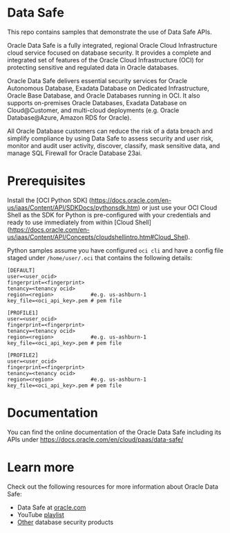 # Data Safe
This repo contains samples that demonstrate the use of Data Safe APIs.


Oracle Data Safe is a fully integrated, regional Oracle Cloud Infrastructure cloud service focused on database security. It provides a complete and integrated set of features of the Oracle Cloud Infrastructure (OCI) for protecting sensitive and regulated data in Oracle databases.

Oracle Data Safe delivers essential security services for Oracle Autonomous Database, Exadata Database on Dedicated Infrastructure, Oracle Base Database, and Oracle Databases running in OCI. It also supports on-premises Oracle Databases, Exadata Database on Cloud@Customer, and multi-cloud deployments (e.g. Oracle Database@Azure, Amazon RDS for Oracle). 

All Oracle Database customers can reduce the risk of a data breach and simplify compliance by using Data Safe to assess security and user risk, monitor and audit user activity, discover, classify, mask sensitive data, and manage SQL Firewall for Oracle Database 23ai.


# Prerequisites
Install the [OCI Python SDK] (https://docs.oracle.com/en-us/iaas/Content/API/SDKDocs/pythonsdk.htm) or just use your OCI Cloud Shell
as the SDK for Python is pre-configured with your credentials and ready to use immediately from within [Cloud Shell] (https://docs.oracle.com/en-us/iaas/Content/API/Concepts/cloudshellintro.htm#Cloud_Shel).

Python samples assume you have configured `oci cli` and have a config file staged under `/home/user/.oci`
that contains the following details:

```
[DEFAULT]
user=<user_ocid>
fingerprint=<fingerprint>
tenancy=<tenancy ocid>
region=<region>            #e.g. us-ashburn-1
key_file=<oci_api_key>.pem # pem file

[PROFILE1]
user=<user_ocid>
fingerprint=<fingerprint>
tenancy=<tenancy ocid>
region=<region>            #e.g. us-ashburn-1
key_file=<oci_api_key>.pem # pem file

[PROFILE2]
user=<user_ocid>
fingerprint=<fingerprint>
tenancy=<tenancy ocid>
region=<region>            #e.g. us-ashburn-1
key_file=<oci_api_key>.pem # pem file
```

# Documentation
You can find the online documentation of the Oracle Data Safe including its APIs under https://docs.oracle.com/en/cloud/paas/data-safe/

# Learn more
Check out the following resources for more information about Oracle Data Safe:

- Data Safe at [oracle.com](https://www.oracle.com/security/database-security/data-safe/)
- YouTube [playlist](https://www.youtube.com/playlist?list=PLdtXkK5KBY559R24J8mo2yOTmic7Vruss)
- [Other](https://www.oracle.com/security/database-security/) database security products

